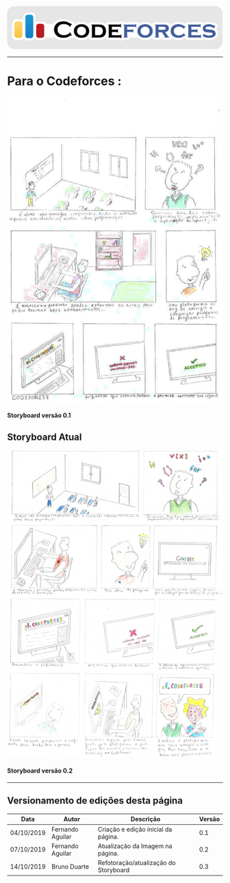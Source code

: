 <span style="margin-left: 0%;">![Codeforces Logo](../images/codeforces.png)</span>

***
# Para o Codeforces :

<span style="margin-right: 40%;">![STORYBOARD](images/storyboard.jpg)</span>
#### Storyboard versão 0.1

## Storyboard Atual

<span style="margin-right: 40%;">![STORYBOARD](images/storyboard02.jpg)</span>
#### Storyboard versão 0.2

***
## Versionamento de edições desta página
| Data | Autor | Descrição | Versão |
|------|-------|-----------|--------|
| 04/10/2019 | Fernando Aguilar | Criação e edição inicial da página. | 0.1 |
| 07/10/2019 | Fernando Aguilar | Atualização da Imagem na página. | 0.2 |
| 14/10/2019 | Bruno Duarte | Refotoração/atualização do Storyboard | 0.3|
